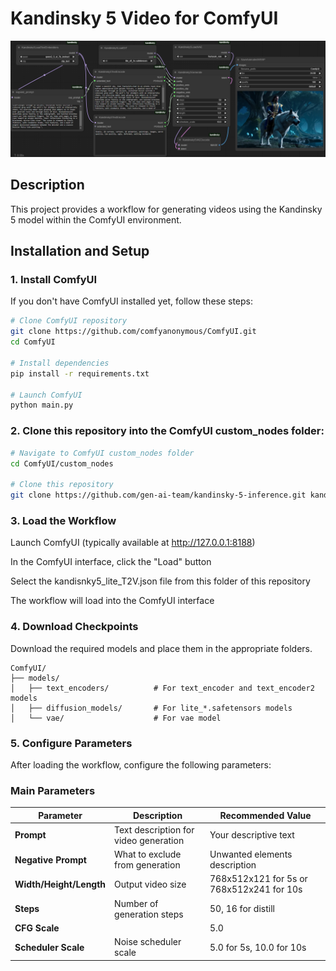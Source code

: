 # Kandinsky 5 Video for ComfyUI

![Kandinsky 5 ComfyUI Workflow](../assets/comfyui_kandinsky5.png)


## Description

This project provides a workflow for generating videos using the Kandinsky 5 model within the ComfyUI environment.

## Installation and Setup

### 1. Install ComfyUI

If you don't have ComfyUI installed yet, follow these steps:

```bash
# Clone ComfyUI repository
git clone https://github.com/comfyanonymous/ComfyUI.git
cd ComfyUI

# Install dependencies
pip install -r requirements.txt

# Launch ComfyUI
python main.py

```

### 2. Clone this repository into the ComfyUI custom_nodes folder:
```bash
# Navigate to ComfyUI custom_nodes folder
cd ComfyUI/custom_nodes

# Clone this repository
git clone https://github.com/gen-ai-team/kandinsky-5-inference.git kandinsky
```

### 3. Load the Workflow
Launch ComfyUI (typically available at http://127.0.0.1:8188)

In the ComfyUI interface, click the "Load" button

Select the kandisnky5_lite_T2V.json file from this folder of this repository

The workflow will load into the ComfyUI interface

### 4. Download Checkpoints

Download the required models and place them in the appropriate folders. 
```file-tree
ComfyUI/
├── models/
│   ├── text_encoders/          # For text_encoder and text_encoder2 models
│   ├── diffusion_models/       # For lite_*.safetensors models  
│   └── vae/                    # For vae model
```

### 5. Configure Parameters
After loading the workflow, configure the following parameters:

### Main Parameters

| Parameter | Description | Recommended Value |
|-----------|-------------|-------------------|
| **Prompt** | Text description for video generation | Your descriptive text |
| **Negative Prompt** | What to exclude from generation | Unwanted elements description |
| **Width/Height/Length** | Output video size | 768x512x121 for 5s or 768x512x241 for 10s |
| **Steps** | Number of generation steps | 50, 16 for distill |
| **CFG Scale** |  | 5.0 |
| **Scheduler Scale** | Noise scheduler scale | 5.0 for 5s, 10.0 for 10s |